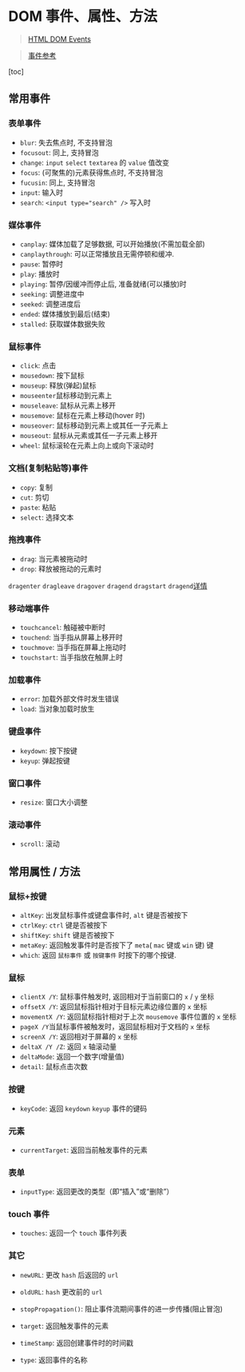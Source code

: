 # DOM 事件、属性、方法

> [HTML DOM Events](https://www.w3schools.com/jsref/dom_obj_event.asp)

> [事件参考](https://developer.mozilla.org/zh-CN/docs/Web/Events)

[toc]

## 常用事件

### 表单事件

- `blur`: 失去焦点时, 不支持冒泡
- `focusout`: 同上, 支持冒泡
- `change`: `input` `select` `textarea` 的 `value` 值改变
- `focus`: (可聚焦的)元素获得焦点时, 不支持冒泡
- `fucusin`: 同上, 支持冒泡
- `input`: 输入时
- `search`: `<input type="search" />` 写入时

### 媒体事件

- `canplay`: 媒体加载了足够数据, 可以开始播放(不需加载全部)
- `canplaythrough`: 可以正常播放且无需停顿和缓冲.
- `pause`: 暂停时
- `play`: 播放时
- `playing`: 暂停/因缓冲而停止后, 准备就绪(可以播放)时
- `seeking`: 调整进度中
- `seeked`: 调整进度后
- `ended`: 媒体播放到最后(结束)
- `stalled`: 获取媒体数据失败

### 鼠标事件

- `click`: 点击
- `mousedown`: 按下鼠标
- `mouseup`: 释放(弹起)鼠标
- `mouseenter`鼠标移动到元素上
- `mouseleave`: 鼠标从元素上移开
- `mousemove`: 鼠标在元素上移动(hover 时)
- `mouseover`: 鼠标移动到元素上或其任一子元素上
- `mouseout`: 鼠标从元素或其任一子元素上移开
- `wheel`: 鼠标滚轮在元素上向上或向下滚动时

### 文档(复制粘贴等)事件

- `copy`: 复制
- `cut`: 剪切
- `paste`: 粘贴
- `select`: 选择文本

### 拖拽事件

- `drag`: 当元素被拖动时
- `drop`: 释放被拖动的元素时

`dragenter` `dragleave` `dragover` `dragend` `dragstart` `dragend`[详情](https://www.w3schools.com/jsref/dom_obj_event.asp#:~:text=MouseEvent-,drag,drop,-The%20event%20occurs)

### 移动端事件

- `touchcancel`: 触碰被中断时
- `touchend`: 当手指从屏幕上移开时
- `touchmove`: 当手指在屏幕上拖动时
- `touchstart`: 当手指放在触屏上时

### 加载事件

- `error`: 加载外部文件时发生错误
- `load`: 当对象加载时放生

### 键盘事件

- `keydown`: 按下按键
- `keyup`: 弹起按键

### 窗口事件

- `resize`: 窗口大小调整

### 滚动事件

- `scroll`: 滚动

## 常用属性 / 方法

### 鼠标+按键

- `altKey`: 出发鼠标事件或键盘事件时, `alt` 键是否被按下
- `ctrlKey`: `ctrl` 键是否被按下
- `shiftKey`: `shift` 键是否被按下
- `metaKey`: 返回触发事件时是否按下了 `meta`( `mac` 键或 `win` 键) 键
- `which`: 返回 `鼠标事件` 或 `按键事件` 时按下的哪个按键.

### 鼠标

- `clientX /Y`: 鼠标事件触发时, 返回相对于当前窗口的 `x` / `y` 坐标
- `offsetX /Y`: 返回鼠标指针相对于目标元素边缘位置的 `x` 坐标
- `movementX /Y`: 返回鼠标指针相对于上次 `mousemove` 事件位置的 `x` 坐标
- `pageX /Y`当鼠标事件被触发时，返回鼠标相对于文档的 `x` 坐标
- `screenX /Y`: 返回相对于屏幕的 `x` 坐标
- `deltaX /Y /Z`: 返回 `x` 轴滚动量
- `deltaMode`: 返回一个数字(增量值)
- `detail`: 鼠标点击次数

### 按键

- `keyCode`: 返回 `keydown` `keyup` 事件的键码

### 元素

- `currentTarget`: 返回当前触发事件的元素

### 表单

- `inputType`: 返回更改的类型（即“插入”或“删除”）

### touch 事件

- `touches`: 返回一个 `touch` 事件列表

### 其它

- `newURL`: 更改 `hash` 后返回的 `url`
- `oldURL`: `hash` 更改前的 `url`

- `stopPropagation()`: 阻止事件流期间事件的进一步传播(阻止冒泡)

- `target`: 返回触发事件的元素
- `timeStamp`: 返回创建事件时的时间戳
- `type`: 返回事件的名称
